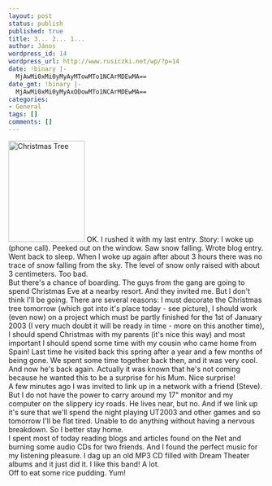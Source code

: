 ```yaml
---
layout: post
status: publish
published: true
title: 3... 2... 1...
author: János
wordpress_id: 14
wordpress_url: http://www.rusiczki.net/wp/?p=14
date: !binary |-
  MjAwMi0xMi0yMyAyMTowMTo1NCArMDEwMA==
date_gmt: !binary |-
  MjAwMi0xMi0yMyAxODowMTo1NCArMDEwMA==
categories:
- General
tags: []
comments: []
---
```

<p><a href="http://www.rusiczki.net/blog/blogpics/christmas_tree.php" onclick="window.open('http://www.rusiczki.net/blog/blogpics/christmas_tree.php','popup','width=400,height=533,scrollbars=no,resizable=no,toolbar=no,directories=no,location=no,menubar=no,status=no,left=0,top=0'); return false"><img src="http://www.rusiczki.net/blog/blogpics/christmas_tree-thumb.jpg" width="150" height="199" border="0" alt="Christmas Tree" class="postimage" /></a> OK. I rushed it with my last entry. Story: I woke up (phone call). Peeked out on the window. Saw snow falling. Wrote blog entry. Went back to sleep. When I woke up again after about 3 hours there was no trace of snow falling from the sky. The level of snow only raised with about 3 centimeters. Too bad.<br />
But there's a chance of boarding. The guys from the gang are going to spend Christmas Eve at a nearby resort. And they invited me. But I don't think I'll be going. There are several reasons: I must decorate the Christmas tree tomorrow (which got into it's place today - see picture), I should work (even now) on a project which must be partly finished for the 1st of January 2003 (I very much doubt it will be ready in time - more on this another time), I should spend Christmas with my parents (it's nice this way) and most important I should spend some time with my cousin who came home from Spain! Last time he visited back this spring after a year and a few months of being gone. We spent some time together back then, and it was very cool. And now he's back again. Actually it was known that he's not coming because he wanted this to be a surprise for his Mum. Nice surprise!<br />
A few minutes ago I was invited to link up in a network with a friend (Steve). But I do not have the power to carry around my 17" monitor and my computer on the slippery icy roads. He lives near, but no. And if we link up it's sure that we'll spend the night playing UT2003 and other games and so tomorrow I'll be flat tired. Unable to do anything without having a nervous breakdown. So I better stay home.<br />
I spent most of today reading blogs and articles found on the Net and burning some audio CDs for two friends. And I found the perfect music for my listening pleasure. I dag up an old MP3 CD filled with Dream Theater albums and it just did it. I like this band! A lot.<br />
Off to eat some rice pudding. Yum!</p>
